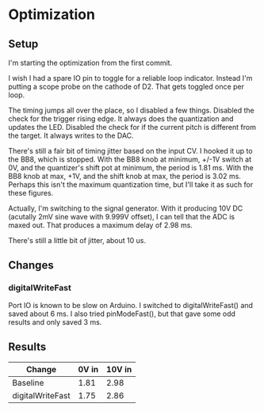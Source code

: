# Optimization

## Setup

I'm starting the optimization from the first commit.

I wish I had a spare IO pin to toggle for a reliable loop indicator. Instead I'm putting a scope probe on the cathode of D2. That gets toggled once per loop.

The timing jumps all over the place, so I disabled a few things.
    Disabled the check for the trigger rising edge. It always does the quantization and updates the LED.
    Disabled the check for if the current pitch is different from the target. It always writes to the DAC.

There's still a fair bit of timing jitter based on the input CV. I hooked it up to the BB8, which is stopped. With the BB8 knob at minimum, +/-1V switch at 0V, and the quantizer's shift pot at minimum, the period is 1.81 ms. With the BB8 knob at max, +1V, and the shift knob at max, the period is 3.02 ms. Perhaps this isn't the maximum quantization time, but I'll take it as such for these figures.

Actually, I'm switching to the signal generator. With it producing 10V DC (acutally 2mV sine wave with 9.999V offset), I can tell that the ADC is maxed out. That produces a maximum delay of 2.98 ms.

There's still a little bit of jitter, about 10 us.

## Changes

### digitalWriteFast

Port IO is known to be slow on Arduino. I switched to digitalWriteFast() and saved about 6 ms. I also tried pinModeFast(), but that gave some odd results and only saved 3 ms.

## Results

| Change            | 0V in | 10V in |
| ----------------- | ----- | ------ |
| Baseline          |  1.81 |   2.98 |
| digitalWriteFast  |  1.75 |   2.86 |

